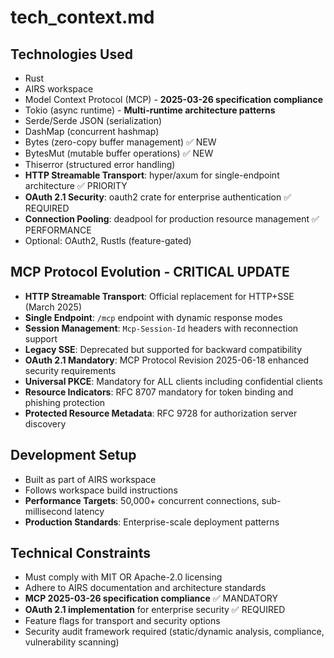 # tech_context.md

## Technologies Used
- Rust
- AIRS workspace
- Model Context Protocol (MCP) - **2025-03-26 specification compliance**
- Tokio (async runtime) - **Multi-runtime architecture patterns**
- Serde/Serde JSON (serialization)
- DashMap (concurrent hashmap)
- Bytes (zero-copy buffer management) ✅ NEW
- BytesMut (mutable buffer operations) ✅ NEW
- Thiserror (structured error handling)
- **HTTP Streamable Transport**: hyper/axum for single-endpoint architecture ✅ PRIORITY
- **OAuth 2.1 Security**: oauth2 crate for enterprise authentication ✅ REQUIRED
- **Connection Pooling**: deadpool for production resource management ✅ PERFORMANCE
- Optional: OAuth2, Rustls (feature-gated)

## MCP Protocol Evolution - CRITICAL UPDATE
- **HTTP Streamable Transport**: Official replacement for HTTP+SSE (March 2025)
- **Single Endpoint**: `/mcp` endpoint with dynamic response modes
- **Session Management**: `Mcp-Session-Id` headers with reconnection support
- **Legacy SSE**: Deprecated but supported for backward compatibility
- **OAuth 2.1 Mandatory**: MCP Protocol Revision 2025-06-18 enhanced security requirements
- **Universal PKCE**: Mandatory for ALL clients including confidential clients
- **Resource Indicators**: RFC 8707 mandatory for token binding and phishing protection
- **Protected Resource Metadata**: RFC 9728 for authorization server discovery

## Development Setup
- Built as part of AIRS workspace
- Follows workspace build instructions
- **Performance Targets**: 50,000+ concurrent connections, sub-millisecond latency
- **Production Standards**: Enterprise-scale deployment patterns

## Technical Constraints
- Must comply with MIT OR Apache-2.0 licensing
- Adhere to AIRS documentation and architecture standards
- **MCP 2025-03-26 specification compliance** ✅ MANDATORY
- **OAuth 2.1 implementation** for enterprise security ✅ REQUIRED
- Feature flags for transport and security options
- Security audit framework required (static/dynamic analysis, compliance, vulnerability scanning)
